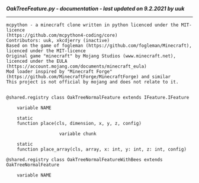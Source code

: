 ***OakTreeFeature.py - documentation - last updated on 9.2.2021 by uuk***
___

    mcpython - a minecraft clone written in python licenced under the MIT-licence 
    (https://github.com/mcpython4-coding/core)
    Contributors: uuk, xkcdjerry (inactive)
    Based on the game of fogleman (https://github.com/fogleman/Minecraft), licenced under the MIT-licence
    Original game "minecraft" by Mojang Studios (www.minecraft.net), licenced under the EULA
    (https://account.mojang.com/documents/minecraft_eula)
    Mod loader inspired by "Minecraft Forge" (https://github.com/MinecraftForge/MinecraftForge) and similar
    This project is not official by mojang and does not relate to it.


    @shared.registry class OakTreeNormalFeature extends IFeature.IFeature

        variable NAME

        static
        function place(cls, dimension, x, y, z, config)

                        variable chunk

        static
        function place_array(cls, array, x: int, y: int, z: int, config)

    @shared.registry class OakTreeNormalFeatureWithBees extends OakTreeNormalFeature

        variable NAME
